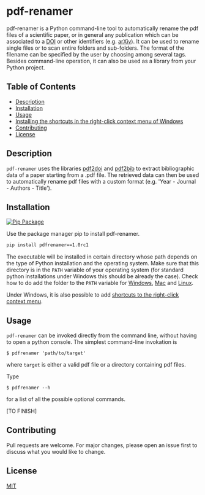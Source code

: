 # pdf-renamer
pdf-renamer is a Python command-line tool to automatically rename the pdf files of a scientific paper, or in general any publication which can be associated to a [DOI](http://dx.doi.org) or
other identifiers (e.g. [arXiv](https://arxiv.org)). It can be used to rename single files or to scan entire folders and sub-folders.
The format of the filename can be specified by the user by choosing among several tags. Besides command-line operation, it can also be used as a library
from your Python project. 

## Table of Contents
 - [Description](#description)
 - [Installation](#installation)
 - [Usage](#usage)
 - [Installing the shortcuts in the right-click context menu of Windows](#installing-the-shortcuts-in-the-right-click-context-menu-of-windows)
  - [Contributing](#contributing)
 - [License](#license)

## Description
```pdf-renamer``` uses the libraries [pdf2doi](https://github.com/MicheleCotrufo/pdf2doi) and [pdf2bib](https://github.com/MicheleCotrufo/pdf2bib) to extract 
bibliographic data of a paper starting from a .pdf file. The retrieved data can then be used to automatically rename pdf files with a custom format (e.g. 'Year - Journal - Authors - Title').

## Installation

[![Pip Package](https://img.shields.io/pypi/v/pdf-renamer?logo=PyPI)](https://pypi.org/project/pdf-renamer)

Use the package manager pip to install pdf-renamer.

```bash
pip install pdfrenamer==1.0rc1
```
The executable will be installed in certain directory whose path depends on the type of Python installation and the operating system. Make sure that this directory is in the ```PATH``` variable of your operating system (for standard python installations under Windows this should be already the case). Check how to do add the folder to the ```PATH``` variable for [Windows](https://www.google.com/search?q=python+add+script+folder+to+path+windows), [Mac](https://www.google.com/search?q=python+add+script+folder+to+path+mac) and [Linux](https://www.google.com/search?q=python+add+script+folder+to+path+linux).

Under Windows, it is also possible to add [shortcuts to the right-click context menu](#installing-the-shortcuts-in-the-right-click-context-menu-of-windows).

## Usage

```pdf-renamer``` can be invoked directly from the command line, without having to open a python console.
The simplest command-line invokation is

```
$ pdfrenamer 'path/to/target'
```
where ```target``` is either a valid pdf file or a directory containing pdf files.

Type

```
$ pdfrenamer --h
```

for a list of all the possible optional commands.

[TO FINISH]


## Contributing
Pull requests are welcome. For major changes, please open an issue first to discuss what you would like to change.


## License
[MIT](https://choosealicense.com/licenses/mit/)
